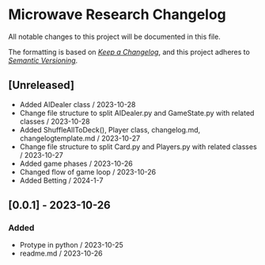 Microwave Research Changelog
===============================

All notable changes to this project will be documented in this file.

The formatting is based on *[Keep a Changelog](https://keepachangelog.com/en/1.0.0/)*,
and this project adheres to *[Semantic Versioning](https://semver.org/spec/v2.0.0.html)*.

## [Unreleased]
- Added AIDealer class / 2023-10-28
- Change file structure to split AIDealer.py and GameState.py with related classes / 2023-10-28
- Added ShuffleAllToDeck(), Player class, changelog.md, changelogtemplate.md / 2023-10-27
- Change file structure to split Card.py and Players.py with related classes / 2023-10-27
- Added game phases / 2023-10-26
- Changed flow of game loop / 2023-10-26
- Added Betting / 2024-1-7

## [0.0.1] - 2023-10-26
### Added
- Protype in python / 2023-10-25
- readme.md / 2023-10-26